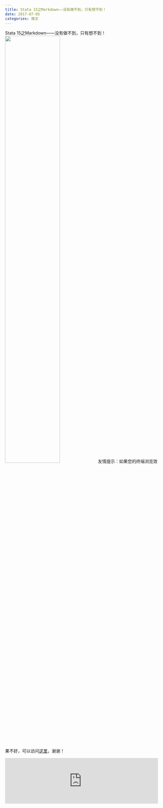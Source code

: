 ```yaml
---
title: Stata 15之Markdown——没有做不到，只有想不到！
date: 2017-07-05
categories: 推文
---
```

Stata 15之Markdown——没有做不到，只有想不到！
<img src="http://mmbiz.qpic.cn/mmbiz_png/ACviaWTBFxhbBBQuhdk4bgTv5IbTC93vgUVRE6zYYW5UpRp1xUSqUrRCrntldT5Ry2tQGBR51o4vtgXnY2Ypmew/0?wx_fmt.png" style="width: 60%; height: auto;"/><!--more-->
友情提示：如果您的终端浏览效果不好，可以访问[这里](https://stata-club.github.io/stata_article/2017-07-05.html)，谢谢！
<iframe src="https://stata-club.github.io/stata_article/2017-07-05.html" id="iframepage" frameborder="0" scrolling="no" marginheight="0" marginwidth="0" width="100%" onLoad="iFrameHeight()"></iframe>
<script type="text/javascript" language="javascript">
function iFrameHeight() {
var ifm= document.getElementById("iframepage");
var subWeb = document.frames ? document.frames["iframepage"].document : ifm.contentDocument;   
if(ifm != null && subWeb != null) {
 ifm.height = subWeb.body.scrollHeight;
} 
} 
</script> 
